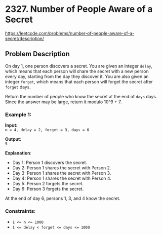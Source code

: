 # 2327. Number of People Aware of a Secret

https://leetcode.com/problems/number-of-people-aware-of-a-secret/description/

## Problem Description

On day 1, one person discovers a secret. You are given an integer `delay`, which means that each person will share the secret with a new person every day, starting from the day they discover it. You are also given an integer `forget`, which means that each person will forget the secret after `forget` days.

Return the number of people who know the secret at the end of `days` days. Since the answer may be large, return it modulo 10^9 + 7.

### Example 1:
**Input:**  
`n = 4, delay = 2, forget = 3, days = 6`

**Output:**  
`5`

**Explanation:**
- Day 1: Person 1 discovers the secret.
- Day 2: Person 1 shares the secret with Person 2.
- Day 3: Person 1 shares the secret with Person 3.
- Day 4: Person 1 shares the secret with Person 4.
- Day 5: Person 2 forgets the secret.
- Day 6: Person 3 forgets the secret.

At the end of day 6, persons 1, 3, and 4 know the secret.

### Constraints:
- `1 <= n <= 1000`
- `1 <= delay < forget <= days <= 1000`
